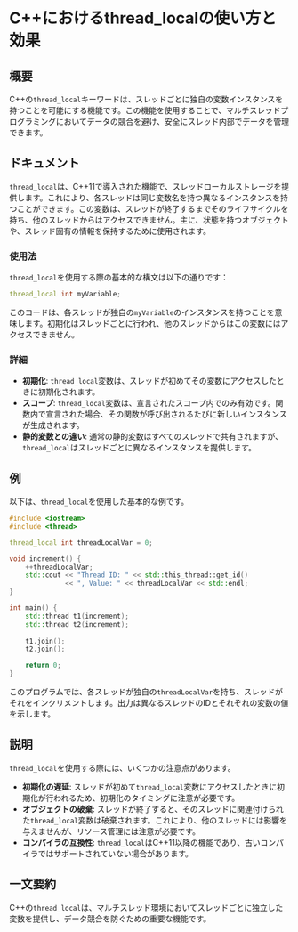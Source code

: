 <!--
Meta Description: # C++におけるthread_localの使い方と効果 ## 概要 C++の`thread_local`キーワードは、スレッドごとに独自の変数インスタンスを持つことを可能にする機能です。この機能を使用することで、マルチスレッドプログラミングにおいてデータの競合を避け、安全にスレッド内部でデータを管...
Meta Keywords: thread_local, std, thread, threadlocalvar, int
-->

# C++におけるthread_localの使い方と効果

## 概要
C++の`thread_local`キーワードは、スレッドごとに独自の変数インスタンスを持つことを可能にする機能です。この機能を使用することで、マルチスレッドプログラミングにおいてデータの競合を避け、安全にスレッド内部でデータを管理できます。

## ドキュメント
`thread_local`は、C++11で導入された機能で、スレッドローカルストレージを提供します。これにより、各スレッドは同じ変数名を持つ異なるインスタンスを持つことができます。この変数は、スレッドが終了するまでそのライフサイクルを持ち、他のスレッドからはアクセスできません。主に、状態を持つオブジェクトや、スレッド固有の情報を保持するために使用されます。

### 使用法
`thread_local`を使用する際の基本的な構文は以下の通りです：

```cpp
thread_local int myVariable;
```

このコードは、各スレッドが独自の`myVariable`のインスタンスを持つことを意味します。初期化はスレッドごとに行われ、他のスレッドからはこの変数にはアクセスできません。

### 詳細
- **初期化**: `thread_local`変数は、スレッドが初めてその変数にアクセスしたときに初期化されます。
- **スコープ**: `thread_local`変数は、宣言されたスコープ内でのみ有効です。関数内で宣言された場合、その関数が呼び出されるたびに新しいインスタンスが生成されます。
- **静的変数との違い**: 通常の静的変数はすべてのスレッドで共有されますが、`thread_local`はスレッドごとに異なるインスタンスを提供します。

## 例
以下は、`thread_local`を使用した基本的な例です。

```cpp
#include <iostream>
#include <thread>

thread_local int threadLocalVar = 0;

void increment() {
    ++threadLocalVar;
    std::cout << "Thread ID: " << std::this_thread::get_id() 
              << ", Value: " << threadLocalVar << std::endl;
}

int main() {
    std::thread t1(increment);
    std::thread t2(increment);
    
    t1.join();
    t2.join();

    return 0;
}
```

このプログラムでは、各スレッドが独自の`threadLocalVar`を持ち、スレッドがそれをインクリメントします。出力は異なるスレッドのIDとそれぞれの変数の値を示します。

## 説明
`thread_local`を使用する際には、いくつかの注意点があります。

- **初期化の遅延**: スレッドが初めて`thread_local`変数にアクセスしたときに初期化が行われるため、初期化のタイミングに注意が必要です。
- **オブジェクトの破棄**: スレッドが終了すると、そのスレッドに関連付けられた`thread_local`変数は破棄されます。これにより、他のスレッドには影響を与えませんが、リソース管理には注意が必要です。
- **コンパイラの互換性**: `thread_local`はC++11以降の機能であり、古いコンパイラではサポートされていない場合があります。

## 一文要約
C++の`thread_local`は、マルチスレッド環境においてスレッドごとに独立した変数を提供し、データ競合を防ぐための重要な機能です。